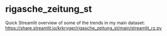 # rigasche_zeitung_st
Quick Streamlit overview of some of the trends in my main dataset: https://share.streamlit.io/krkryger/rigasche_zeitung_st/main/streamlit_rz.py

